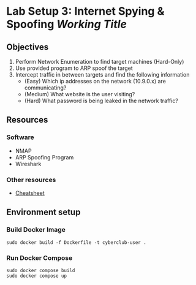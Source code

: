 # Lab Setup 3: Internet Spying & Spoofing <i>Working Title</i>

## Objectives

1) Perform Network Enumeration to find target machines (Hard-Only)
2) Use provided program to ARP spoof the target 
3) Intercept traffic in between targets and find the following information
    - (Easy) Which ip addresses on the network (10.9.0.x) are communicating?
    - (Medium) What website is the user visiting?
    - (Hard) What password is being leaked in the network traffic?

## Resources

### Software

- NMAP
- ARP Spoofing Program
- Wireshark

### Other resources
- [Cheatsheet]()

## Environment setup

### Build Docker Image
```{bash}
sudo docker build -f Dockerfile -t cyberclub-user .
``` 

### Run Docker Compose
```{bash}
sudo docker compose build
sudo docker compose up
```
